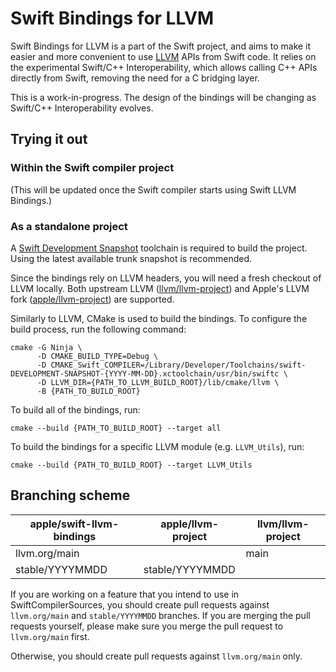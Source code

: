 # Swift Bindings for LLVM

Swift Bindings for LLVM is a part of the Swift project, and aims to make it
easier and more convenient to use [LLVM](https://github.com/llvm/llvm-project)
APIs from Swift code.
It relies on the experimental Swift/C++ Interoperability, which allows calling
C++ APIs directly from Swift, removing the need for a C bridging layer.

This is a work-in-progress. The design of the bindings will be changing as
Swift/C++ Interoperability evolves.

## Trying it out

### Within the Swift compiler project

(This will be updated once the Swift compiler starts using Swift LLVM Bindings.)

### As a standalone project

A [Swift Development Snapshot](https://www.swift.org/download/#snapshots)
toolchain is required to build the project. Using the latest available trunk
snapshot is recommended.

Since the bindings rely on LLVM headers, you will need a fresh checkout of LLVM
locally. Both upstream LLVM
([llvm/llvm-project](https://github.com/llvm/llvm-project)) and Apple's
LLVM fork ([apple/llvm-project](https://github.com/apple/llvm-project)) are
supported.

Similarly to LLVM, CMake is used to build the bindings. To configure the build
process, run the following command:

```
cmake -G Ninja \
      -D CMAKE_BUILD_TYPE=Debug \
      -D CMAKE_Swift_COMPILER=/Library/Developer/Toolchains/swift-DEVELOPMENT-SNAPSHOT-{YYYY-MM-DD}.xctoolchain/usr/bin/swiftc \
      -D LLVM_DIR={PATH_TO_LLVM_BUILD_ROOT}/lib/cmake/llvm \
      -B {PATH_TO_BUILD_ROOT}
```

To build all of the bindings, run:

```
cmake --build {PATH_TO_BUILD_ROOT} --target all
```

To build the bindings for a specific LLVM module (e.g. `LLVM_Utils`), run:

```
cmake --build {PATH_TO_BUILD_ROOT} --target LLVM_Utils
```

## Branching scheme

| apple/swift-llvm-bindings | apple/llvm-project | llvm/llvm-project |
|---------------------------|--------------------|-------------------|
| llvm.org/main             |                    | main              |
| stable/YYYYMMDD           | stable/YYYYMMDD    |                   |

If you are working on a feature that you intend to use in SwiftCompilerSources,
you should create pull requests against `llvm.org/main` and `stable/YYYYMMDD`
branches. If you are merging the pull requests yourself, please make sure you
merge the pull request to `llvm.org/main` first.

Otherwise, you should create pull requests against `llvm.org/main` only.

